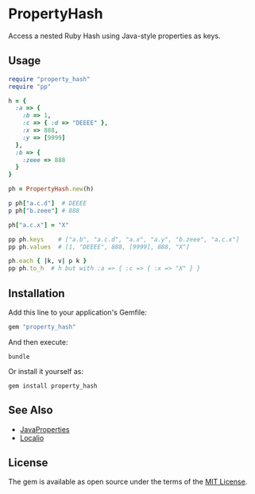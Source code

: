 # PropertyHash

Access a nested Ruby Hash using Java-style properties as keys.

## Usage

```rb
require "property_hash"
require "pp"

h = {
  :a => {
    :b => 1,
    :c => { :d => "DEEEE" },
    :x => 888,
    :y => [9999]
  },
  :b => {
    :zeee => 888
  }
}

ph = PropertyHash.new(h)

p ph["a.c.d"]  # DEEEE
p ph["b.zeee"] # 888

ph["a.c.x"] = "X"

pp ph.keys    # ["a.b", "a.c.d", "a.x", "a.y", "b.zeee", "a.c.x"]
pp ph.values  # [1, "DEEEE", 888, [9999], 888, "X"]

ph.each { |k, v| p k }
pp ph.to_h  # h but with :a => { :c => { :x => "X" } }
```

## Installation

Add this line to your application's Gemfile:

```ruby
gem "property_hash"
```

And then execute:

    bundle

Or install it yourself as:

    gem install property_hash

## See Also

- [JavaProperties](https://github.com/jnbt/java-properties)
- [Localio](https://github.com/mrmans0n/localio)

## License

The gem is available as open source under the terms of the [MIT License](https://opensource.org/licenses/MIT).
